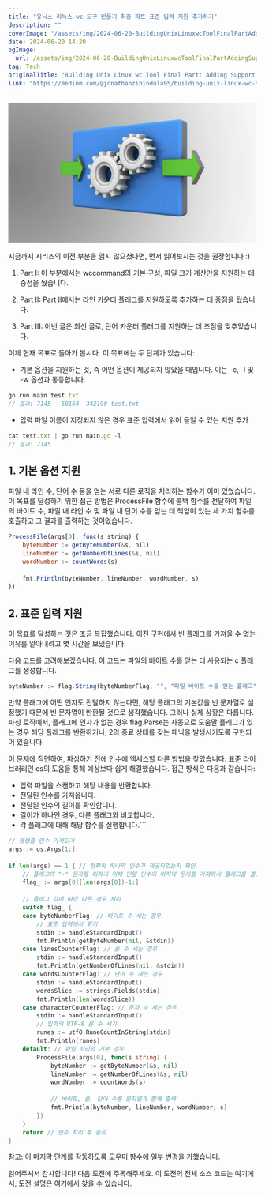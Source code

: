 ```yaml
---
title: "유닉스 리눅스 wc 도구 만들기 최종 파트 표준 입력 지원 추가하기"
description: ""
coverImage: "/assets/img/2024-06-20-BuildingUnixLinuxwcToolFinalPartAddingSupportforStandardInput_0.png"
date: 2024-06-20 14:20
ogImage: 
  url: /assets/img/2024-06-20-BuildingUnixLinuxwcToolFinalPartAddingSupportforStandardInput_0.png
tag: Tech
originalTitle: "Building Unix Linux wc Tool Final Part: Adding Support for Standard Input"
link: "https://medium.com/@jonathanzihindula95/building-unix-linux-wc-tool-final-part-adding-support-for-standard-input-7daeb9978ba4"
---
```



<img src="/assets/img/2024-06-20-BuildingUnixLinuxwcToolFinalPartAddingSupportforStandardInput_0.png" />

지금까지 시리즈의 이전 부분을 읽지 않으셨다면, 먼저 읽어보시는 것을 권장합니다 :)

1. Part I: 이 부분에서는 wccommand의 기본 구성, 파일 크기 계산만을 지원하는 데 중점을 뒀습니다.
   
2. Part II: Part II에서는 라인 카운터 플래그를 지원하도록 추가하는 데 중점을 뒀습니다.

<div class="content-ad"></div>

3. Part III: 이번 글은 최신 글로, 단어 카운터 플래그를 지원하는 데 초점을 맞추었습니다.

이제 현재 목표로 돌아가 봅시다. 이 목표에는 두 단계가 있습니다:

- 기본 옵션을 지원하는 것, 즉 어떤 옵션이 제공되지 않았을 때입니다. 이는 -c, -l 및 -w 옵션과 동등합니다.

```js
go run main test.txt
// 결과: 7145   58164  342190 test.txt
```

<div class="content-ad"></div>

- 입력 파일 이름이 지정되지 않은 경우 표준 입력에서 읽어 들일 수 있는 지원 추가

```js
cat test.txt | go run main.go -l
// 결과: 7145
```

## 1. 기본 옵션 지원

파일 내 라인 수, 단어 수 등을 얻는 서로 다른 로직을 처리하는 함수가 이미 있었습니다. 이 목표를 달성하기 위한 접근 방법은 ProcessFile 함수에 콜백 함수를 전달하여 파일의 바이트 수, 파일 내 라인 수 및 파일 내 단어 수를 얻는 데 책임이 있는 세 가지 함수를 호출하고 그 결과를 출력하는 것이었습니다.

<div class="content-ad"></div>

```js
ProcessFile(args[0], func(s string) {
    byteNumber := getByteNumber(&s, nil)
    lineNumber := getNumberOfLines(&s, nil)
    wordNumber := countWords(s)

    fmt.Println(byteNumber, lineNumber, wordNumber, s)
})
```

## 2. 표준 입력 지원

이 목표를 달성하는 것은 조금 복잡했습니다. 이전 구현에서 빈 플래그를 가져올 수 없는 이유를 알아내려고 몇 시간을 보냈습니다.

다음 코드를 고려해보겠습니다. 이 코드는 파일의 바이트 수를 얻는 데 사용되는 c 플래그를 생성합니다.

<div class="content-ad"></div>

```js
byteNumber := flag.String(byteNumberFlag, "", "파일 바이트 수를 얻는 플래그")
```

만약 플래그에 어떤 인자도 전달하지 않는다면, 해당 플래그의 기본값을 빈 문자열로 설정했기 때문에 빈 문자열이 반환될 것으로 생각했습니다. 그러나 실제 상황은 다릅니다. 파싱 로직에서, 플래그에 인자가 없는 경우 flag.Parse는 자동으로 도움말 플래그가 있는 경우 해당 플래그를 반환하거나, 2의 종료 상태를 갖는 패닉을 발생시키도록 구현되어 있습니다.

이 문제에 직면하여, 파싱하기 전에 인수에 액세스할 다른 방법을 찾았습니다. 표준 라이브러리인 os의 도움을 통해 예상보다 쉽게 해결했습니다. 접근 방식은 다음과 같습니다:

- 입력 파일을 스캔하고 해당 내용을 반환합니다.
- 전달된 인수를 가져옵니다.
- 전달된 인수의 길이를 확인합니다.
- 길이가 하나인 경우, 다른 플래그와 비교합니다.
- 각 플래그에 대해 해당 함수를 실행합니다.```

<div class="content-ad"></div>

```go
// 명령줄 인수 가져오기
args := os.Args[1:]

if len(args) == 1 { // 정확히 하나의 인수가 제공되었는지 확인
    // 플래그의 "-" 문자를 피하기 위해 단일 인수의 마지막 문자를 가져와서 플래그를 결정
    flag_ := args[0][len(args[0])-1:]

    // 플래그 값에 따라 다른 경우 처리
    switch flag_ {
    case byteNumberFlag: // 바이트 수 세는 경우
        // 표준 입력에서 읽기
        stdin := handleStandardInput()
        fmt.Println(getByteNumber(nil, &stdin))
    case linesCounterFlag: // 줄 수 세는 경우
        stdin := handleStandardInput()
        fmt.Println(getNumberOfLines(nil, &stdin))
    case wordsCounterFlag: // 단어 수 세는 경우
        stdin := handleStandardInput()
        wordsSlice := strings.Fields(stdin)
        fmt.Println(len(wordsSlice))
    case characterCounterFlag: // 문자 수 세는 경우
        stdin := handleStandardInput()
        // 입력의 UTF-8 룬 수 세기
        runes := utf8.RuneCountInString(stdin)
        fmt.Println(runes)
    default: // 파일 처리의 기본 경우
        ProcessFile(args[0], func(s string) {
            byteNumber := getByteNumber(&s, nil)
            lineNumber := getNumberOfLines(&s, nil)
            wordNumber := countWords(s)

            // 바이트, 줄, 단어 수를 문자열과 함께 출력
            fmt.Println(byteNumber, lineNumber, wordNumber, s)
        })
    }
    return // 인수 처리 후 종료
}
```

참고: 이 마지막 단계를 작동하도록 도우미 함수에 일부 변경을 가했습니다.

읽어주셔서 감사합니다! 다음 도전에 주목해주세요. 이 도전의 전체 소스 코드는 여기에서, 도전 설명은 여기에서 찾을 수 있습니다.